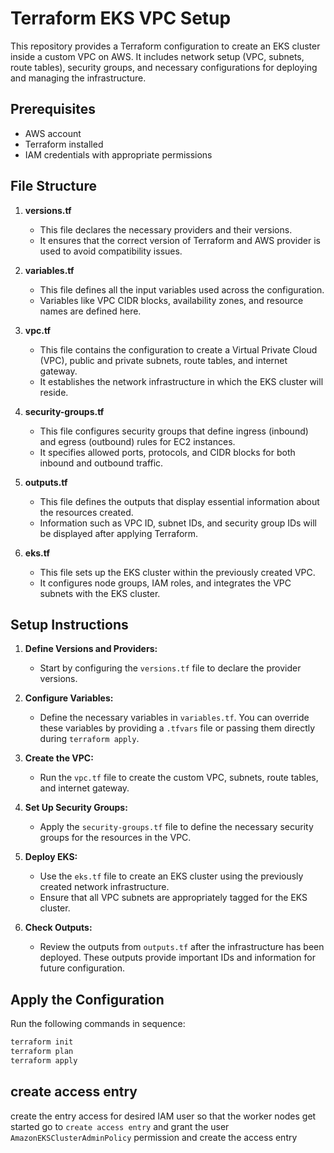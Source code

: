 # Terraform EKS VPC Setup

This repository provides a Terraform configuration to create an EKS cluster inside a custom VPC on AWS. It includes network setup (VPC, subnets, route tables), security groups, and necessary configurations for deploying and managing the infrastructure.

## Prerequisites

- AWS account
- Terraform installed
- IAM credentials with appropriate permissions

## File Structure

1. **versions.tf**
   - This file declares the necessary providers and their versions.
   - It ensures that the correct version of Terraform and AWS provider is used to avoid compatibility issues.
   
2. **variables.tf**
   - This file defines all the input variables used across the configuration.
   - Variables like VPC CIDR blocks, availability zones, and resource names are defined here.
   
3. **vpc.tf**
   - This file contains the configuration to create a Virtual Private Cloud (VPC), public and private subnets, route tables, and internet gateway.
   - It establishes the network infrastructure in which the EKS cluster will reside.
   
4. **security-groups.tf**
   - This file configures security groups that define ingress (inbound) and egress (outbound) rules for EC2 instances.
   - It specifies allowed ports, protocols, and CIDR blocks for both inbound and outbound traffic.

5. **outputs.tf**
   - This file defines the outputs that display essential information about the resources created.
   - Information such as VPC ID, subnet IDs, and security group IDs will be displayed after applying Terraform.

6. **eks.tf**
   - This file sets up the EKS cluster within the previously created VPC.
   - It configures node groups, IAM roles, and integrates the VPC subnets with the EKS cluster.

## Setup Instructions

1. **Define Versions and Providers:**
   - Start by configuring the `versions.tf` file to declare the provider versions.

2. **Configure Variables:**
   - Define the necessary variables in `variables.tf`. You can override these variables by providing a `.tfvars` file or passing them directly during `terraform apply`.

3. **Create the VPC:**
   - Run the `vpc.tf` file to create the custom VPC, subnets, route tables, and internet gateway.

4. **Set Up Security Groups:**
   - Apply the `security-groups.tf` file to define the necessary security groups for the resources in the VPC.

5. **Deploy EKS:**
   - Use the `eks.tf` file to create an EKS cluster using the previously created network infrastructure.
   - Ensure that all VPC subnets are appropriately tagged for the EKS cluster.

6. **Check Outputs:**
   - Review the outputs from `outputs.tf` after the infrastructure has been deployed. These outputs provide important IDs and information for future configuration.

## Apply the Configuration

Run the following commands in sequence:

```bash
terraform init
terraform plan
terraform apply
```
## create access entry

create the entry access for desired IAM user so that the worker nodes get started
go to `create access entry` and grant the user `AmazonEKSClusterAdminPolicy` permission and create the access entry
